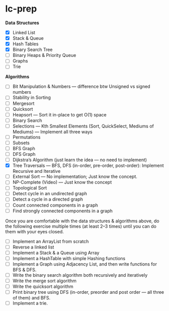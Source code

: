 # lc-prep

**Data Structures**

-   [x] Linked List
-   [x] Stack & Queue
-   [x] Hash Tables
-   [x] Binary Search Tree
-   [ ] Binary Heaps & Priority Queue
-   [ ] Graphs
-   [ ] Trie

**Algorithms**

-   [ ] Bit Manipulation & Numbers — difference btw Unsigned vs signed numbers
-   [ ] Stability in Sorting
-   [ ] Mergesort
-   [ ] Quicksort
-   [ ] Heapsort — Sort it in-place to get O(1) space
-   [ ] Binary Search
-   [ ] Selections — Kth Smallest Elements (Sort, QuickSelect, Mediums of Mediums) — Implement all three ways
-   [ ] Permutations
-   [ ] Subsets
-   [ ] BFS Graph
-   [ ] DFS Graph
-   [ ] Dijkstra’s Algorithm (just learn the idea — no need to implement)
-   [x] Tree Traversals — BFS, DFS (in-order, pre-order, post-order): Implement Recursive and Iterative
-   [ ] External Sort — No implementation; Just know the concept.
-   [ ] NP-Complete (Video) — Just know the concept
-   [ ] Topological Sort
-   [ ] Detect cycle in an undirected graph
-   [ ] Detect a cycle in a directed graph
-   [ ] Count connected components in a graph
-   [ ] Find strongly connected components in a graph

Once you are comfortable with the data structures & algorithms above, do the following exercise multiple times (at least 2–3 times) until you can do them with your eyes closed.

-   [ ] Implement an ArrayList from scratch
-   [ ] Reverse a linked list
-   [ ] Implement a Stack & a Queue using Array
-   [ ] Implement a HashTable with simple Hashing functions
-   [ ] Implement a Graph using Adjacency List, and then write functions for BFS & DFS.
-   [ ] Write the binary search algorithm both recursively and iteratively
-   [ ] Write the merge sort algorithm
-   [ ] Write the quicksort algorithm
-   [ ] Print binary tree using DFS (in-order, preorder and post order — all three of them) and BFS.
-   [ ] Implement a trie.
